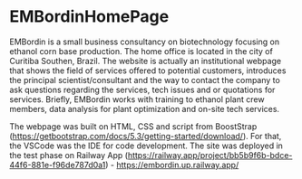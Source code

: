 # EMBordinHomePage
EMBordin is a small business consultancy on biotechnology focusing on ethanol corn base production. The home office is located in the city of Curitiba Southen, Brazil.
The website is actually an institutional webpage that shows the field of services offered to potential customers, introduces the principal scientist/consultant and the way to contact the company to ask questions regarding the services, tech issues and or quotations for services.
Briefly, EMBordin works with training to ethanol plant crew members, data analysis for plant optimization and on-site tech services.

The webpage was built on HTML, CSS and script from BoostStrap (https://getbootstrap.com/docs/5.3/getting-started/download/). For that, the VSCode was the IDE for code development. The site was deployed in the test phase on Railway App (https://railway.app/project/bb5b9f6b-bdce-44f6-881e-f96de787d0a1) - https://embordin.up.railway.app/
